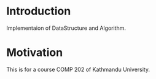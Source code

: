 # Introduction
Implementaion of DataStructure and Algorithm.

# Motivation
This is for a course COMP 202 of Kathmandu University.
